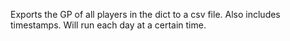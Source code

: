 Exports the GP of all players in the dict to a csv file. Also includes timestamps. Will run each day at a certain time. 
